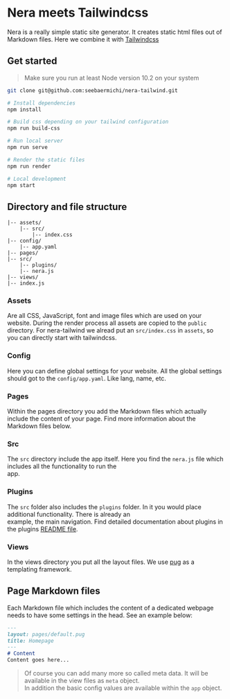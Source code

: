 # Nera meets Tailwindcss
Nera is a really simple static site generator. It creates static html files out of  
Markdown files. Here we combine it with [Tailwindcss](https://tailwindcss.com/)

## Get started
> Make sure you run at least Node version 10.2 on your system

```bash
git clone git@github.com:seebaermichi/nera-tailwind.git

# Install dependencies
npm install

# Build css depending on your tailwind configuration
npm run build-css

# Run local server
npm run serve

# Render the static files
npm run render

# Local development
npm start
```

## Directory and file structure
```
|-- assets/
    |-- src/
        |-- index.css
|-- config/
    |-- app.yaml
|-- pages/
|-- src/
    |-- plugins/
    |-- nera.js
|-- views/
|-- index.js
```

### Assets
Are all CSS, JavaScript, font and image files which are used on your website. During the render process all assets are copied to the `public` directory. For nera-tailwind we alread put an `src/index.css` in `assets`, so you can directly start with tailwindcss.

### Config
Here you can define global settings for your website. All the global settings should got to the `config/app.yaml`. Like lang, name, etc.

### Pages
Within the pages directory you add the Markdown files which actually include the content of your page. Find more information about the Markdown files below.

### Src
The `src` directory include the app itself. Here you find the `nera.js` file which includes all the functionality to run the  
app.

### Plugins
The `src` folder also includes the `plugins` folder. In it you would place additional functionality. There is already an  
example, the main navigation. Find detailed documentation about plugins in the plugins [README file](https://github.com/seebaermichi/nera-plugins/tree/master/plugins).

### Views
In the views directory you put all the layout files. We use [pug](https://pugjs.org/api/getting-started.html) as a templating framework.

## Page Markdown files
Each Markdown file which includes the content of a dedicated webpage needs to have some settings in the head. See an example below:
```markdown
---
layout: pages/default.pug
title: Homepage
---
# Content
Content goes here...
```
> Of course you can add many more so called meta data. It will be available in the view files as `meta` object.  
> In addition the basic config values are available within the `app` object.
